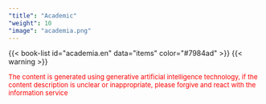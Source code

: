 ```yaml
---
"title": "Academic"
"weight": 10
"image": "academia.png"
---
```


{{< book-list id="academia.en" data="items" color="#7984ad" >}}
{{< warning >}}
<p>
   <font color="red" size="2pt">The content is generated using generative artificial intelligence technology, if the content description is unclear or inappropriate, please forgive and react with the information service</font>
</p>
